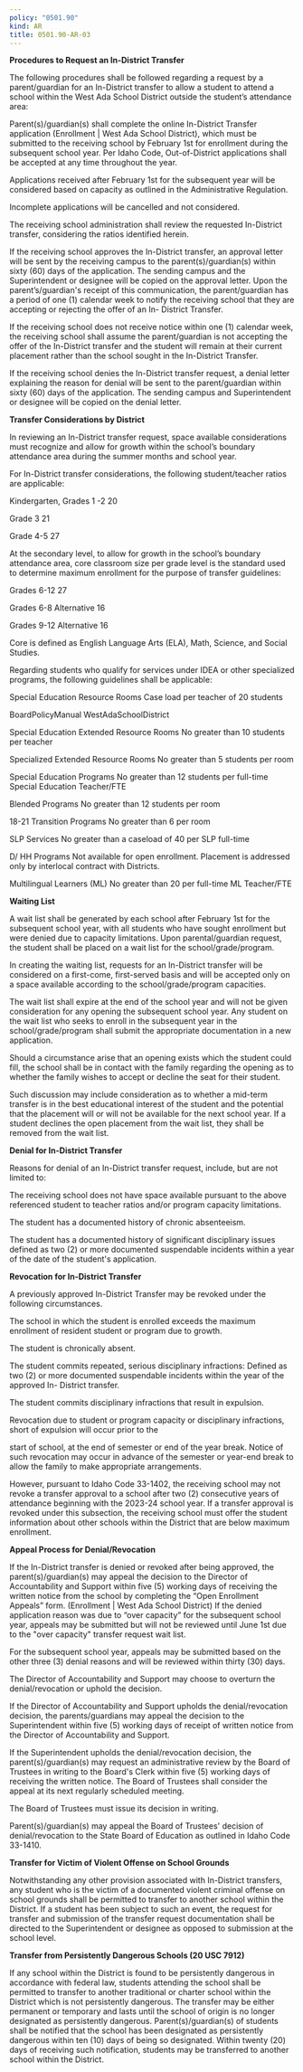```yaml
---
policy: "0501.90"
kind: AR
title: 0501.90-AR-03
---
```


**Procedures to Request an In-District Transfer**

The following procedures shall be followed regarding a request by a parent/guardian for an In-District transfer to
allow a student to attend a school within the West Ada School District outside the student’s attendance area:


Parent(s)/guardian(s) shall complete the online In-District Transfer application (Enrollment | West Ada School
District), which must be submitted to the receiving school by February 1st for enrollment during the
subsequent school year.
Per Idaho Code, Out-of-District applications shall be accepted at any time throughout the year.


Applications received after February 1st for the subsequent year will be considered based on capacity as
outlined in the Administrative Regulation.


Incomplete applications will be cancelled and not considered.


The receiving school administration shall review the requested In-District transfer, considering the ratios
identified herein.


If the receiving school approves the In-District transfer, an approval letter will be sent by the receiving campus
to the parent(s)/guardian(s) within sixty (60) days of the application. The sending campus and the
Superintendent or designee will be copied on the approval letter.
Upon the parent’s/guardian's receipt of this communication, the parent/guardian has a period of one (1)
calendar week to notify the receiving school that they are accepting or rejecting the offer of an In-
District Transfer.


If the receiving school does not receive notice within one (1) calendar week, the receiving school shall
assume the parent/guardian is not accepting the offer of the In-District transfer and the student will
remain at their current placement rather than the school sought in the In-District Transfer.


If the receiving school denies the In-District transfer request, a denial letter explaining the reason for denial
will be sent to the parent/guardian within sixty (60) days of the application. The sending campus and
Superintendent or designee will be copied on the denial letter.

**Transfer Considerations by District**

In reviewing an In-District transfer request, space available considerations must recognize and allow for growth
within the school’s boundary attendance area during the summer months and school year.

For In-District transfer considerations, the following student/teacher ratios are applicable:


Kindergarten, Grades 1 -2 20


Grade 3 21


Grade 4-5 27

At the secondary level, to allow for growth in the school’s boundary attendance area, core classroom size per grade
level is the standard used to determine maximum enrollment for the purpose of transfer guidelines:


Grades 6-12 27


Grades 6-8 Alternative 16


Grades 9-12 Alternative 16

Core is defined as English Language Arts (ELA), Math, Science, and Social Studies.

Regarding students who qualify for services under IDEA or other specialized programs, the following guidelines shall
be applicable:


Special Education Resource Rooms Case load per teacher of 20 students


BoardPolicyManual
WestAdaSchoolDistrict



Special Education Extended Resource Rooms No greater than 10 students per teacher


Specialized Extended Resource Rooms No greater than 5 students per room


Special Education Programs No greater than 12 students per full-time
Special Education Teacher/FTE


Blended Programs No greater than 12 students per room


18-21 Transition Programs No greater than 6 per room


SLP Services No greater than a caseload of 40 per SLP full-time


D/ HH Programs Not available for open enrollment. Placement is
addressed only by interlocal contract with Districts.


Multilingual Learners (ML) No greater than 20 per full-time ML Teacher/FTE

**Waiting List**

A wait list shall be generated by each school after February 1st for the subsequent school year, with all students who
have sought enrollment but were denied due to capacity limitations. Upon parental/guardian request, the student
shall be placed on a wait list for the school/grade/program.

In creating the waiting list, requests for an In-District transfer will be considered on a first-come, first-served basis
and will be accepted only on a space available according to the school/grade/program capacities.

The wait list shall expire at the end of the school year and will not be given consideration for any opening the
subsequent school year. Any student on the wait list who seeks to enroll in the subsequent year in the
school/grade/program shall submit the appropriate documentation in a new application.

Should a circumstance arise that an opening exists which the student could fill, the school shall be in contact with the
family regarding the opening as to whether the family wishes to accept or decline the seat for their student.


Such discussion may include consideration as to whether a mid-term transfer is in the best educational
interest of the student and the potential that the placement will or will not be available for the next
school year. If a student declines the open placement from the wait list, they shall be removed from the
wait list.

**Denial for In-District Transfer**

Reasons for denial of an In-District transfer request, include, but are not limited to:


The receiving school does not have space available pursuant to the above referenced student to teacher ratios
and/or program capacity limitations.


The student has a documented history of chronic absenteeism.


The student has a documented history of significant disciplinary issues defined as two (2) or more documented
suspendable incidents within a year of the date of the student's application.

**Revocation for In-District Transfer**

A previously approved In-District Transfer may be revoked under the following circumstances.


The school in which the student is enrolled exceeds the maximum enrollment of resident student or program
due to growth.


The student is chronically absent.


The student commits repeated, serious disciplinary infractions:
Defined as two (2) or more documented suspendable incidents within the year of the approved In-
District transfer.


The student commits disciplinary infractions that result in expulsion.

Revocation due to student or program capacity or disciplinary infractions, short of expulsion will occur prior to the


start of school, at the end of semester or end of the year break. Notice of such revocation may occur in advance of
the semester or year-end break to allow the family to make appropriate arrangements.

However, pursuant to Idaho Code 33-1402, the receiving school may not revoke a transfer approval to a school after
two (2) consecutive years of attendance beginning with the 2023-24 school year. If a transfer approval is revoked
under this subsection, the receiving school must offer the student information about other schools within the District
that are below maximum enrollment.

**Appeal Process for Denial/Revocation**


If the In-District transfer is denied or revoked after being approved, the parent(s)/guardian(s) may appeal the
decision to the Director of Accountability and Support within five (5) working days of receiving the written
notice from the school by completing the “Open Enrollment Appeals” form. (Enrollment | West Ada School
District)
If the denied application reason was due to “over capacity” for the subsequent school year, appeals may
be submitted but will not be reviewed until June 1st due to the "over capacity" transfer request wait list.


For the subsequent school year, appeals may be submitted based on the other three (3) denial reasons
and will be reviewed within thirty (30) days.


The Director of Accountability and Support may choose to overturn the denial/revocation or uphold the
decision.


If the Director of Accountability and Support upholds the denial/revocation decision, the parents/guardians
may appeal the decision to the Superintendent within five (5) working days of receipt of written notice from
the Director of Accountability and Support.


If the Superintendent upholds the denial/revocation decision, the parent(s)/guardian(s) may request an
administrative review by the Board of Trustees in writing to the Board's Clerk within five (5) working days of
receiving the written notice.
The Board of Trustees shall consider the appeal at its next regularly scheduled meeting.


The Board of Trustees must issue its decision in writing.


Parent(s)/guardian(s) may appeal the Board of Trustees' decision of denial/revocation to the State Board of
Education as outlined in Idaho Code 33-1410.

**Transfer for Victim of Violent Offense on School Grounds**

Notwithstanding any other provision associated with In-District transfers, any student who is the victim of
a documented violent criminal offense on school grounds shall be permitted to transfer to another school within the
District. If a student has been subject to such an event, the request for transfer and submission of the transfer
request documentation shall be directed to the Superintendent or designee as opposed to submission at the school
level.

**Transfer from Persistently Dangerous Schools (20 USC 7912)**

If any school within the District is found to be persistently dangerous in accordance with federal law, students
attending the school shall be permitted to transfer to another traditional or charter school within the District which is
not persistently dangerous. The transfer may be either permanent or temporary and lasts until the school of origin is
no longer designated as persistently dangerous. Parent(s)/guardian(s) of students shall be notified that the school has
been designated as persistently dangerous within ten (10) days of being so designated. Within twenty (20) days of
receiving such notification, students may be transferred to another school within the District.

